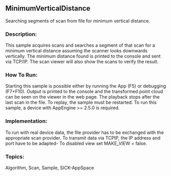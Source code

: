 ## MinimumVerticalDistance
Searching segments of scan from file for minimum vertical distance.

### Description:
This sample acquires scans and searches a segment of that scan for a minimum
vertical distance assuming the scanner looks downwards vertically.
The minimum distance found is printed to the console and sent via TCP/IP.
The scan viewer will also show the scans to verify the result.

### How To Run:
Starting this sample is possible either by running the App (F5) or
debugging (F7+F10). Output is printed to the console and the transformed
point cloud can be seen on the viewer in the web page. The playback stops
after the last scan in the file. To replay, the sample must be restarted.
To run this sample, a device with AppEngine >= 2.5.0 is required.

### Implementation:
To run with real device data, the file provider has to be exchanged with the
appropriate scan provider.
To transmit data via TCPIP, the IP address and port have to be adapted-
To disabled view set MAKE_VIEW = false.

### Topics:
Algorithm, Scan, Sample, SICK-AppSpace

